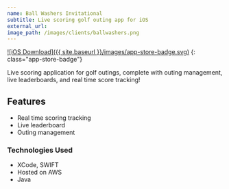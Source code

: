 ```yaml
---
name: Ball Washers Invitational
subtitle: Live scoring golf outing app for iOS
external_url: 
image_path: /images/clients/ballwashers.png
---
```


[![iOS Download]({{ site.baseurl }}/images/app-store-badge.svg)](https://itunes.apple.com/us/app/ball-washers/id1251267092?mt=8)
{: class="app-store-badge"}

Live scoring application for golf outings, complete with outing management, live leaderboards, and real time score tracking!

## Features

* Real time scoring tracking
* Live leaderboard
* Outing management

### Technologies Used

* XCode, SWIFT
* Hosted on AWS
* Java
